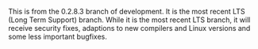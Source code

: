 This is from the 0.2.8.3 branch of development. 
It is the most recent LTS (Long Term Support) branch.
While it is the most recent LTS branch, 
it will receive security fixes, adaptions to new
compilers and Linux versions and some less important bugfixes.

